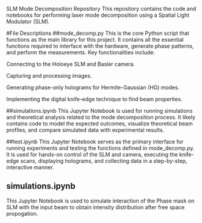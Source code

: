 SLM Mode Decomposition Repository
This repository contains the code and notebooks for performing laser mode decomposition using a Spatial Light Modulator (SLM).

#File Descriptions
##mode_decomp.py
This is the core Python script that functions as the main library for this project. It contains all the essential functions required to interface with the hardware, generate phase patterns, and perform the measurements. Key functionalities include:

Connecting to the Holoeye SLM and Basler camera.

Capturing and processing images.

Generating phase-only holograms for Hermite-Gaussian (HG) modes.

Implementing the digital knife-edge technique to find beam properties.

##simulations.ipynb
This Jupyter Notebook is used for running simulations and theoretical analysis related to the mode decomposition process. It likely contains code to model the expected outcomes, visualize theoretical beam profiles, and compare simulated data with experimental results.

##test.ipynb
This Jupyter Notebook serves as the primary interface for running experiments and testing the functions defined in mode_decomp.py. It is used for hands-on control of the SLM and camera, executing the knife-edge scans, displaying holograms, and collecting data in a step-by-step, interactive manner.

## simulations.ipynb
This Jupyter Notebook is used to simulate interaction of the Phase mask on SLM with the input beam to obtain intensity distribution after free space propogation.
